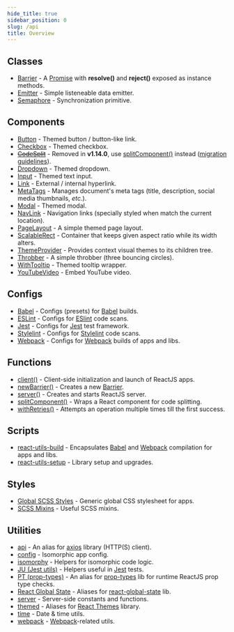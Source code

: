 ```yaml
---
hide_title: true
sidebar_position: 0
slug: /api
title: Overview
---
```


## Classes
- [Barrier] - A [Promise] with **resolve()** and **reject()** exposed as
  instance methods.
- [Emitter](/docs/api/classes/Emitter) - Simple listeneable data emitter.
- [Semaphore](/docs/api/classes/Semaphore) - Synchronization primitive.

## Components
- [Button](/docs/api/components/button) - Themed button / button-like link.
- [Checkbox](/docs/api/components/checkbox) - Themed checkbox.
- ~~[CodeSplit]~~ - Removed in **v1.14.0**, use [splitComponent()] instead
  ([migration guidelines][CodeSplit]).
- [Dropdown](/docs/api/components/dropdown) - Themed dropdown.
- [Input](/docs/api/components/input) - Themed text input.
- [Link](/docs/api/components/link) - External / internal hyperlink.
- [MetaTags](/docs/api/components/metatags) - Manages document's meta tags
  (title, description, social media thumbnails, _etc._).
- [Modal](/docs/api/components/modal) - Themed modal.
- [NavLink](/docs/api/components/navlink) - Navigation links (specially styled
  when match the current location).
- [PageLayout](/docs/api/components/pagelayout) - A simple themed page layout.
- [ScalableRect](/docs/api/components/scalablerect) - Container that keeps given
  aspect ratio while its width alters.
- [ThemeProvider](/docs/api/components/themeprovider) - Provides context visual
  themes to its children tree.
- [Throbber](/docs/api/components/throbber) - A simple throbber (three bouncing
  circles).
- [WithTooltip](/docs/api/components/withtooltip) - Themed tooltip wrapper.
- [YouTubeVideo](/docs/api/components/youtubevideo) - Embed YouTube video.

## Configs
- [Babel](/docs/api/configs/babel) - Configs (presets) for [Babel] builds.
- [ESLint](/docs/api/configs/eslint) - Configs for [ESlint] code scans.
- [Jest](/docs/api/configs/jest) - Configs for [Jest] test framework.
- [Stylelint](/docs/api/configs/stylelint) - Configs for [Stylelint] code scans.
- [Webpack](/docs/api/configs/webpack) - Configs for [Webpack] builds of apps
  and libs.

## Functions
- [client()](/docs/api/functions/client) - Client-side initialization and
  launch of ReactJS apps.
- [newBarrier()](/docs/api/functions/newbarrier) - Creates a new [Barrier].
- [server()](/docs/api/functions/server) - Creates and starts ReactJS server.
- [splitComponent()] - Wraps a React component for code splitting.
- [withRetries()](/docs/api/functions/withretries) - Attempts an operation
  multiple times till the first success.

## Scripts
- [react-utils-build](/docs/api/scripts/react-utils-build) - Encapsulates [Babel]
  and [Webpack] compilation for apps and libs.
- [react-utils-setup](/docs/api/scripts/react-utils-setup) - Library setup and
  upgrades.

## Styles
- [Global SCSS Styles](/docs/api/styles/global) - Generic global CSS stylesheet
  for apps.
- [SCSS Mixins](/docs/api/styles/mixins) - Useful SCSS mixins.

## Utilities
- [api](/docs/api/utils/api) - An alias for [axios] library (HTTP(S) client).
- [config](/docs/api/utils/config) - Isomorphic app config.
- [isomorphy](/docs/api/utils/isomorphy) - Helpers for isomorphic code logic.
- [JU (Jest utils)](/docs/api/utils/jest-utils) - Helpers useful in [Jest] tests.
- [PT (prop-types)](/docs/api/utils/prop-types) - An alias for [prop-types] lib
  for runtime ReactJS prop type checks.
- [React Global State](/docs/api/utils/react-global-state) - Aliases for
  [react-global-state](https://dr.pogodin.studio/docs/react-global-state/index.html)
  lib.
- [server](/docs/api/utils/server) - Server-side constants and functions.
- [themed](/docs/api/utils/themed) - Aliases for
  [React Themes](https://dr.pogodin.studio/docs/react-themes) library.
- [time](/docs/api/utils/time) - Date & time utils.
- [webpack](/docs/api/utils/webpack) - [Webpack]-related utils.

<!-- Reusable links -->
[axios]: https://www.npmjs.com/package/axios
[Babel]: https://babeljs.io
[Barrier]: /docs/api/classes/Barrier
[CodeSplit]: /docs/api/components/codesplit
[ESLint]: https://eslint.org
[Jest]: https://jestjs.io
[prop-types]: https://www.npmjs.com/package/prop-types
[Promise]: https://developer.mozilla.org/en-US/docs/Web/JavaScript/Reference/Global_Objects/Promise
[splitComponent()]: /docs/api/functions/splitcomponent
[Stylelint]: https://stylelint.io
[Webpack]: https://webpack.js.org

